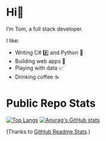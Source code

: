# Hi👋 

I’m Tom, a full stack developer.

I like:
- Writing C# #️⃣ and Python 🐍
- Building web apps 🔨
- Playing with data 📈
- Drinking coffee ☕

# Public Repo Stats

[![Top Langs](https://github-readme-stats.vercel.app/api/top-langs/?username=twarsop&theme=dracula)](https://github.com/anuraghazra/github-readme-stats) [![Anurag's GitHub stats](https://github-readme-stats.vercel.app/api?username=twarsop&theme=dracula)](https://github.com/anuraghazra/github-readme-stats)

(Thanks to [GitHub Readme Stats](https://github.com/anuraghazra/github-readme-stats).)
